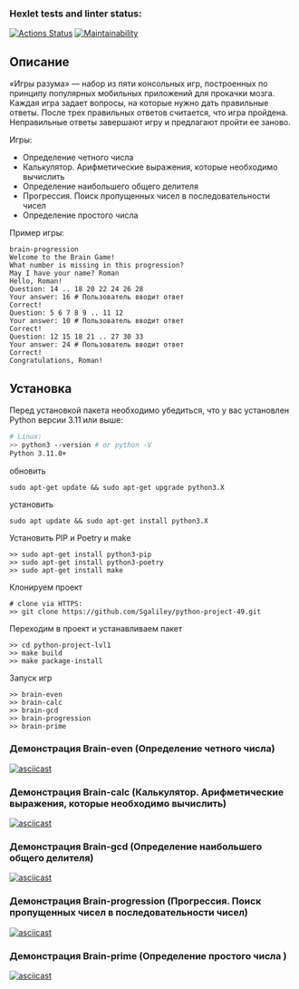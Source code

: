 ### Hexlet tests and linter status:
[![Actions Status](https://github.com/Sgaliley/python-project-49/actions/workflows/hexlet-check.yml/badge.svg)](https://github.com/Sgaliley/python-project-49/actions)
[![Maintainability](https://api.codeclimate.com/v1/badges/b9a35673e6737e98d91c/maintainability)](https://codeclimate.com/github/Sgaliley/python-project-49/maintainability)



## Описание
«Игры разума» — набор из пяти консольных игр, построенных по принципу популярных мобильных приложений для прокачки мозга. Каждая игра задает вопросы, на которые нужно дать правильные ответы. После трех правильных ответов считается, что игра пройдена. Неправильные ответы завершают игру и предлагают пройти ее заново.  

Игры:
* Определение четного числа
* Калькулятор. Арифметические выражения, которые необходимо вычислить
* Определение наибольшего общего делителя
* Прогрессия. Поиск пропущенных чисел в последовательности чисел
* Определение простого числа

Пример игры:
```
brain-progression
Welcome to the Brain Game!
What number is missing in this progression?
May I have your name? Roman
Hello, Roman!
Question: 14 .. 18 20 22 24 26 28
Your answer: 16 # Пользователь вводит ответ
Correct!
Question: 5 6 7 8 9 .. 11 12
Your answer: 10 # Пользователь вводит ответ
Correct!
Question: 12 15 18 21 .. 27 30 33
Your answer: 24 # Пользователь вводит ответ
Correct!
Congratulations, Roman!
```

## Установка

Перед установкой пакета необходимо убедиться, что у вас установлен Python версии 3.11 или выше:
```bash
# Linux:
>> python3 --version # or python -V
Python 3.11.0+
```
обновить
```
sudo apt-get update && sudo apt-get upgrade python3.X
```
установить
```
sudo apt update && sudo apt-get install python3.X
```
Установить PIP и Poetry и make

```
>> sudo apt-get install python3-pip
>> sudo apt-get install python3-poetry
>> sudo apt-get install make
```

Клонируем проект
```
# clone via HTTPS:
>> git clone https://github.com/Sgaliley/python-project-49.git
```
Переходим в проект и устанавливаем пакет
```
>> cd python-project-lvl1
>> make build
>> make package-install

```
Запуск игр
```
>> brain-even
>> brain-calc
>> brain-gcd
>> brain-progression
>> brain-prime
```


### Демонстрация Brain-even (Определение четного числа)

[![asciicast](https://asciinema.org/a/ADL8L8ZInFhv1W2FW0TzAQlO4.svg)](https://asciinema.org/a/ADL8L8ZInFhv1W2FW0TzAQlO4)

### Демонстрация Brain-calc (Калькулятор. Арифметические выражения, которые необходимо вычислить)

[![asciicast](https://asciinema.org/a/gAfTVQxavyI5J3BGyUwxVH8LH.svg)](https://asciinema.org/a/gAfTVQxavyI5J3BGyUwxVH8LH)

### Демонстрация Brain-gcd (Определение наибольшего общего делителя)

[![asciicast](https://asciinema.org/a/Jj5aotUf8fj00LMLfMmmPCPPj.svg)](https://asciinema.org/a/Jj5aotUf8fj00LMLfMmmPCPPj)

### Демонстрация Brain-progression (Прогрессия. Поиск пропущенных чисел в последовательности чисел)

[![asciicast](https://asciinema.org/a/M1oDATXMyEA12s81gHyom2icy.svg)](https://asciinema.org/a/M1oDATXMyEA12s81gHyom2icy)

### Демонстрация Brain-prime (Определение простого числа  )

[![asciicast](https://asciinema.org/a/IclxuyUtuckfzWXXJlOuj7kIu.svg)](https://asciinema.org/a/IclxuyUtuckfzWXXJlOuj7kIu)
